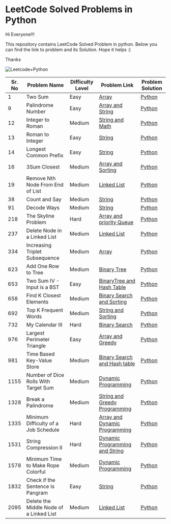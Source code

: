 # LeetCode Solved Problems in Python

Hi Everyone!!!

This repository contains LeetCode Solved Problem in python. Below you can find the link to problem and its Solution. Hope it helps :)

Thanks

![Leetcode+Python](https://user-images.githubusercontent.com/28431152/192743038-9eac81e8-4cac-44dd-bcf6-04ed1eef4701.png)



| Sr. No | Problem Name                          | Difficulty Level | Problem Link                                                                    | Problem Solution                                                                                                                |
| ------ | ------------------------------------- | ---------------- | -------------------------------------------------------------- | ------------------------------------------------------------------------------------------------------------------------------- |
| 1     | Two Sum      | Easy          | [Array](https://leetcode.com/problems/two-sum/)  | [Python](https://github.com/swatinarang1225/LeetCode-Solutions/blob/main/1.%20Two%20Sum.py) |
| 9     | Palindrome Number      | Easy          | [Array and String](https://leetcode.com/problems/palindrome-number/)  | [Python](https://github.com/swatinarang1225/LeetCode-Solutions/blob/main/9.%20Palindrome%20Number.py) |
| 12     | Integer to Roman      | Medium          | [String and Math](https://leetcode.com/problems/integer-to-roman/)  | [Python](https://github.com/swatinarang1225/LeetCode-Solutions/blob/main/12.%20Integer%20to%20Roman.py) |
| 13     | Roman to Integer      | Easy          | [String](https://leetcode.com/problems/roman-to-integer/)  | [Python](https://github.com/swatinarang1225/LeetCode-Solutions/blob/main/13.%20Roman%20to%20Integer.py) |
| 14    | Longest Common Prefix    | Easy          | [String](https://leetcode.com/problems/longest-common-prefix/)  | [Python](https://github.com/swatinarang1225/LeetCode-Solutions/blob/main/14.Longest%20Common%20Prefix.py) |
| 16    | 3Sum Closest    | Medium          | [Array and Sorting](https://leetcode.com/problems/3sum-closest/)  | [Python](https://github.com/swatinarang1225/LeetCode-Solutions/blob/main/16.%203Sum%20Closest.py) |
| 19     | Remove Nth Node From End of List      | Medium           | [Linked List](https://leetcode.com/problems/remove-nth-node-from-end-of-list/)  | [Python](https://github.com/swatinarang1225/LeetCode-Solutions/blob/main/19.%20Remove%20Nth%20Node%20From%20End%20of%20List.py) |
| 38     | Count and Say     | Medium      | [String](https://leetcode.com/problems/count-and-say/)  | [Python](https://github.com/swatinarang1225/LeetCode-Solutions/blob/main/38.%20Count%20and%20Say.py) |
| 91     | Decode Ways      | Medium      | [String](https://leetcode.com/problems/decode-ways/)  | [Python](https://github.com/swatinarang1225/LeetCode-Solutions/blob/main/91.%20Decode%20Ways.py) |
| 218     | The Skyline Problem      | Hard       | [Array and priority Queue](https://leetcode.com/problems/the-skyline-problem/)  | [Python](https://github.com/swatinarang1225/LeetCode-Solutions/blob/main/218.%20The%20Skyline%20Problem.py) |
| 237     | Delete Node in a Linked List      | Medium       | [Linked List](https://leetcode.com/problems/delete-node-in-a-linked-list/)  | [Python](https://github.com/swatinarang1225/LeetCode-Solutions/blob/main/237.%20Delete%20Node%20in%20a%20Linked%20List.py) |
| 334     | Increasing Triplet Subsequence      | Medium       | [Array](https://leetcode.com/problems/increasing-triplet-subsequence/)  | [Python](https://github.com/swatinarang1225/LeetCode-Solutions/blob/main/334.%20Increasing%20Triplet%20Subsequence.py) |
| 623     | Add One Row to Tree      | Medium           | [Binary Tree](https://leetcode.com/problems/add-one-row-to-tree/)  | [Python](https://github.com/swatinarang1225/LeetCode-Solutions/blob/main/623.%20Add%20One%20Row%20to%20Tree.py) |
| 653    | Two Sum IV - Input is a BST     | Easy          | [BinaryTree and Hash Table](https://leetcode.com/problems/two-sum-iv-input-is-a-bst/)  | [Python](https://github.com/swatinarang1225/LeetCode-Solutions/blob/main/653.%20Two%20Sum%20IV%20-%20Input%20is%20a%20BST.py) |
| 658     | Find K Closest Elements      | Medium           | [Binary Search and Sorting](https://leetcode.com/problems/find-k-closest-elements/)  | [Python](https://github.com/swatinarang1225/LeetCode-Solutions/blob/main/658.%20Find%20K%20Closest%20Elements.py) |
| 692     |  Top K Frequent Words     | Medium           | [String and Sorting](https://leetcode.com/problems/top-k-frequent-words/)  | [Python](https://github.com/swatinarang1225/LeetCode-Solutions/blob/main/692.%20Top%20K%20Frequent%20Words.py) |
| 732     | My Calendar III      | Hard        | [Binary Search](https://leetcode.com/problems/my-calendar-iii/)  | [Python](https://github.com/swatinarang1225/LeetCode-Solutions/blob/main/732.%20My%20Calendar%20III.py) |
| 976    | Largest Perimeter Triangle      | Easy           | [Array and Greedy](https://leetcode.com/problems/largest-perimeter-triangle/)  | [Python](https://github.com/swatinarang1225/LeetCode-Solutions/blob/main/976.%20Largest%20Perimeter%20Triangle.py) |
| 981     | Time Based Key-Value Store      | Medium           | [Binary Search and Hash table](https://leetcode.com/problems/time-based-key-value-store/)  | [Python](https://github.com/swatinarang1225/LeetCode-Solutions/blob/main/981.%20Time%20Based%20Key-Value%20Store.py) |
| 1155     |  Number of Dice Rolls With Target Sum      | Medium           | [Dynamic Programming](https://leetcode.com/problems/number-of-dice-rolls-with-target-sum/)  | [Python](https://github.com/swatinarang1225/LeetCode-Solutions/blob/main/1155.%20Number%20of%20Dice%20Rolls%20With%20Target%20Sum.py) |
| 1328     | Break a Palindrome     | Medium           | [String and Greedy Programming](https://leetcode.com/problems/break-a-palindrome/)  | [Python](https://github.com/swatinarang1225/LeetCode-Solutions/blob/main/1328.%20Break%20a%20Palindrome.py) |
| 1335     | Minimum Difficulty of a Job Schedule     | Hard           | [Array and Dynamic Programming](https://leetcode.com/problems/minimum-difficulty-of-a-job-schedule/)  | [Python](https://github.com/swatinarang1225/LeetCode-Solutions/blob/main/1335.%20Minimum%20Difficulty%20of%20a%20Job%20Schedule.py) |
| 1531     | String Compression II      | Hard           | [Dynamic Programming and String](https://leetcode.com/problems/string-compression-ii/)  | [Python](https://github.com/swatinarang1225/LeetCode-Solutions/blob/main/1531.%20String%20Compression%20II.py) |
| 1578     | Minimum Time to Make Rope Colorful      | Medium           | [Dynamic Programming](https://leetcode.com/problems/minimum-time-to-make-rope-colorful/)  | [Python](https://github.com/swatinarang1225/LeetCode-Solutions/blob/main/1578.%20Minimum%20Time%20to%20Make%20Rope%20Colorful.py) |
| 1832     | Check if the Sentence Is Pangram     | Easy          | [String](https://leetcode.com/problems/check-if-the-sentence-is-pangram/)  | [Python](https://github.com/swatinarang1225/LeetCode-Solutions/blob/main/1832.%20Check%20if%20the%20Sentence%20Is%20Pangram.py) |
| 2095     | Delete the Middle Node of a Linked List     | Medium           | [Linked List](https://leetcode.com/problems/delete-the-middle-node-of-a-linked-list/)  | [Python](https://github.com/swatinarang1225/LeetCode-Solutions/blob/main/2095.%20Delete%20the%20Middle%20Node%20of%20a%20Linked%20List.py) |
